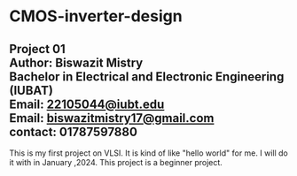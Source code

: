 # CMOS-inverter-design
Project 01 <br>
Author: Biswazit Mistry<br>
Bachelor in Electrical and Electronic Engineering (IUBAT)<br>
Email: 22105044@iubt.edu<br>
Email: biswazitmistry17@gmail.com<br>
contact: 01787597880<br>
----------------------------------------------------------------------------------------------------------
This is my first project on VLSI. It is kind of like "hello world" for me. I will do it with in January ,2024. This project is a beginner project.
